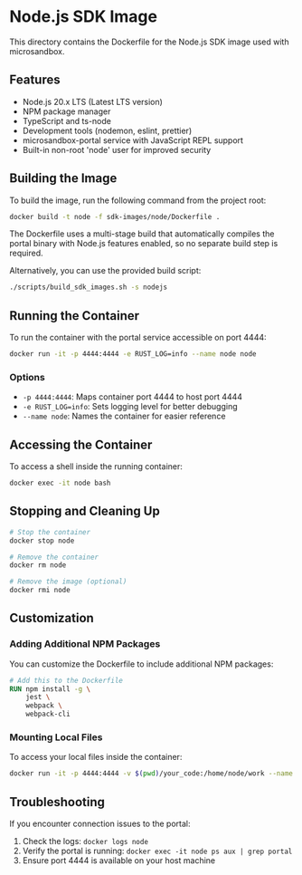 # Node.js SDK Image

This directory contains the Dockerfile for the Node.js SDK image used with microsandbox.

## Features

- Node.js 20.x LTS (Latest LTS version)
- NPM package manager
- TypeScript and ts-node
- Development tools (nodemon, eslint, prettier)
- microsandbox-portal service with JavaScript REPL support
- Built-in non-root 'node' user for improved security

## Building the Image

To build the image, run the following command from the project root:

```bash
docker build -t node -f sdk-images/node/Dockerfile .
```

The Dockerfile uses a multi-stage build that automatically compiles the portal binary with Node.js features enabled, so no separate build step is required.

Alternatively, you can use the provided build script:

```bash
./scripts/build_sdk_images.sh -s nodejs
```

## Running the Container

To run the container with the portal service accessible on port 4444:

```bash
docker run -it -p 4444:4444 -e RUST_LOG=info --name node node
```

### Options

- `-p 4444:4444`: Maps container port 4444 to host port 4444
- `-e RUST_LOG=info`: Sets logging level for better debugging
- `--name node`: Names the container for easier reference

## Accessing the Container

To access a shell inside the running container:

```bash
docker exec -it node bash
```

## Stopping and Cleaning Up

```bash
# Stop the container
docker stop node

# Remove the container
docker rm node

# Remove the image (optional)
docker rmi node
```

## Customization

### Adding Additional NPM Packages

You can customize the Dockerfile to include additional NPM packages:

```dockerfile
# Add this to the Dockerfile
RUN npm install -g \
    jest \
    webpack \
    webpack-cli
```

### Mounting Local Files

To access your local files inside the container:

```bash
docker run -it -p 4444:4444 -v $(pwd)/your_code:/home/node/work --name node node
```

## Troubleshooting

If you encounter connection issues to the portal:

1. Check the logs: `docker logs node`
2. Verify the portal is running: `docker exec -it node ps aux | grep portal`
3. Ensure port 4444 is available on your host machine
